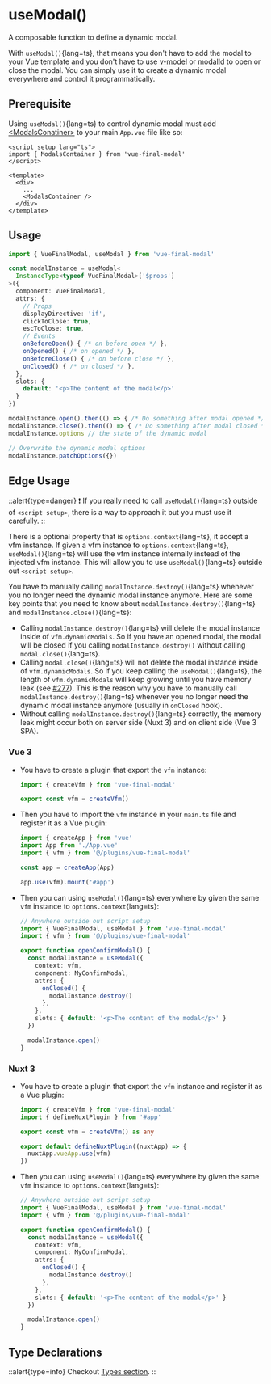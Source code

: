 # useModal()

A composable function to define a dynamic modal.

With `useModal()`{lang=ts}, that means you don't have to add the modal to your Vue template and you don't have to use [v-model](/guide/basics/concepts#with-v-model) or [modalId](/guide/basics/concepts#with-modalid) to open or close the modal. You can simply use it to create a dynamic modal everywhere and control it programmatically.

## Prerequisite

Using `useModal()`{lang=ts} to control dynamic modal must add [\<ModalsConatiner>](/api/components/modals-container) to your main `App.vue` file like so: 

```vue [App.vue]
<script setup lang="ts">
import { ModalsContainer } from 'vue-final-modal'
</script>

<template>
  <div>
    ...
    <ModalsContainer />
  </div>
</template>
```

## Usage

```ts
import { VueFinalModal, useModal } from 'vue-final-modal'

const modalInstance = useModal<
  InstanceType<typeof VueFinalModal>['$props']
>({
  component: VueFinalModal,
  attrs: {
    // Props
    displayDirective: 'if',
    clickToClose: true,
    escToClose: true,
    // Events
    onBeforeOpen() { /* on before open */ },
    onOpened() { /* on opened */ },
    onBeforeClose() { /* on before close */ },
    onClosed() { /* on closed */ },
  },
  slots: {
    default: '<p>The content of the modal</p>'
  }
})

modalInstance.open().then(() => { /* Do something after modal opened */ })
modalInstance.close().then(() => { /* Do something after modal closed */ })
modalInstance.options // the state of the dynamic modal

// Overwrite the dynamic modal options
modalInstance.patchOptions({})
```

## Edge Usage

::alert{type=danger}
❗️ If you really need to call `useModal()`{lang=ts} outside of `<script setup>`, there is a way to approach it but you must use it carefully.
::

There is a optional property that is `options.context`{lang=ts}, it accept a vfm instance. If given a vfm instance to `options.context`{lang=ts}, `useModal()`{lang=ts} will use the vfm instance internally instead of the injected vfm instance. This will allow you to use `useModal()`{lang=ts} outside out `<script setup>`.

You have to manually calling `modalInstance.destroy()`{lang=ts} whenever you no longer need the dynamic modal instance anymore. Here are some key points that you need to know about `modalInstance.destroy()`{lang=ts} and `modalInstance.close()`{lang=ts}:

- Calling `modalInstance.destroy()`{lang=ts} will delete the modal instance inside of `vfm.dynamicModals`. So if you have an opened modal, the modal will be closed if you calling `modalInstance.destroy()` without calling `modal.close()`{lang=ts}.
- Calling `modal.close()`{lang=ts} will not delete the modal instance inside of `vfm.dynamicModals`. So if you keep calling the `useModal()`{lang=ts}, the length of `vfm.dynamicModals` will keep growing until you have memory leak (see [#277](https://github.com/vue-final/vue-final-modal/issues/277)). This is the reason why you have to manually call `modalInstance.destroy()`{lang=ts} whenever you no longer need the dynamic modal instance anymore (usually in `onClosed` hook).
- Without calling `modalInstance.destroy()`{lang=ts} correctly, the memory leak might occur both on server side (Nuxt 3) and on client side (Vue 3 SPA).

### Vue 3

- You have to create a plugin that export the `vfm` instance:
  ```ts [@/plugins/vue-final-modal.ts]
  import { createVfm } from 'vue-final-modal'

  export const vfm = createVfm()
  ```
- Then you have to import the `vfm` instance in your `main.ts` file and register it as a Vue plugin:
  ```ts [main.ts]
  import { createApp } from 'vue'
  import App from './App.vue'
  import { vfm } from '@/plugins/vue-final-modal'

  const app = createApp(App)

  app.use(vfm).mount('#app')
  ```
- Then you can using `useModal()`{lang=ts} everywhere by given the same `vfm` instance to `options.context`{lang=ts}:
  ```ts
  // Anywhere outside out script setup
  import { VueFinalModal, useModal } from 'vue-final-modal'
  import { vfm } from '@/plugins/vue-final-modal'

  export function openConfirmModal() {
    const modalInstance = useModal({
      context: vfm,
      component: MyConfirmModal,
      attrs: {
        onClosed() {
          modalInstance.destroy()
        },
      },
      slots: { default: '<p>The content of the modal</p>' }
    })

    modalInstance.open()
  }
  ```

### Nuxt 3

- You have to create a plugin that export the `vfm` instance and register it as a Vue plugin:
  ```ts [@/plugins/vue-final-modal.ts]
  import { createVfm } from 'vue-final-modal'
  import { defineNuxtPlugin } from '#app'

  export const vfm = createVfm() as any

  export default defineNuxtPlugin((nuxtApp) => {
    nuxtApp.vueApp.use(vfm)
  })
  ```
- Then you can using `useModal()`{lang=ts} everywhere by given the same `vfm` instance to `options.context`{lang=ts}:
  ```ts
  // Anywhere outside out script setup
  import { VueFinalModal, useModal } from 'vue-final-modal'
  import { vfm } from '@/plugins/vue-final-modal'

  export function openConfirmModal() {
    const modalInstance = useModal({
      context: vfm,
      component: MyConfirmModal,
      attrs: {
        onClosed() {
          modalInstance.destroy()
        },
      },
      slots: { default: '<p>The content of the modal</p>' }
    })

    modalInstance.open()
  }
  ```

## Type Declarations

::alert{type=info}
Checkout [Types section](/get-started/guide/types).
::